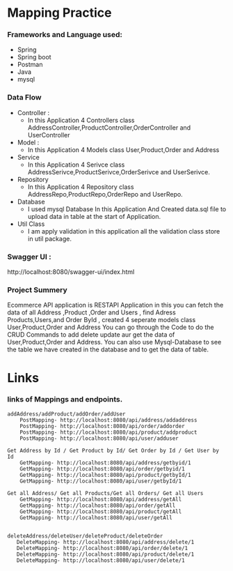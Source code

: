 # Mapping Practice
### Frameworks and Language used:
 

* Spring
* Spring boot
* Postman
* Java
* mysql

### Data Flow 
* Controller :
    * In this Application 4 Controllers class   AddressController,ProductController,OrderController and UserController
* Model :
    * In this Application 4 Models class User,Product,Order and Address
* Service
  * In this Application 4 Serivce class AddressSerivce,ProductSerivce,OrderSerivce and UserSerivce.
* Repository
  * In this Application 4 Repository class AddressRepo,ProductRepo,OrderRepo and UserRepo.
* Database
  * I used mysql Database In this Application And Created data.sql file to upload data in table at the start of Application.
* Util Class
  * I am apply validation in this application all the validation class store in util package.
 
    
### Swagger UI :
http://localhost:8080/swagger-ui/index.html
    

### Project Summery

Ecommerce API application is RESTAPI Application in this you can fetch the data of all Address ,Product ,Order and Users , find Adress Products,Users,and Order ById , created 4 seperate models class User,Product,Order and Address You can go through the Code to do the CRUD Commands to add delete update aur get the data of User,Product,Order and Address. You can also use Mysql-Database to see the table we have created in the database and to get the data of table.

# Links

### links of Mappings and endpoints.

    addAddress/addProduct/addOrder/addUser
        PostMapping- http://localhost:8080/api/address/addaddress
        PostMapping- http://localhost:8080/api/order/addorder
        PostMapping- http://localhost:8080/api/product/addproduct
        PostMapping- http://localhost:8080/api/user/adduser
     
    Get Address by Id / Get Product by Id/ Get Order by Id / Get User by Id
        GetMapping- http://localhost:8080/api/address/getbyid/1
        GetMapping- http://localhost:8080/api/order/getbyid/1
        GetMapping- http://localhost:8080/api/product/getbyId/1
        GetMapping- http://localhost:8080/api/user/getbyId/1
    
    Get all Address/ Get all Products/Get all Orders/ Get all Users
        GetMapping- http://localhost:8080/api/address/getAll
        GetMapping- http://localhost:8080/api/order/getAll
        GetMapping- http://localhost:8080/api/product/getAll
        GetMapping- http://localhost:8080/api/user/getAll
    
    
    deleteAddress/deleteUser/deleteProduct/deleteOrder
       DeleteMapping- http://localhost:8080/api/address/delete/1
       DeleteMapping- http://localhost:8080/api/order/delete/1
       DeleteMapping- http://localhost:8080/api/product/delete/1
       DeleteMapping- http://localhost:8080/api/user/delete/1
      
